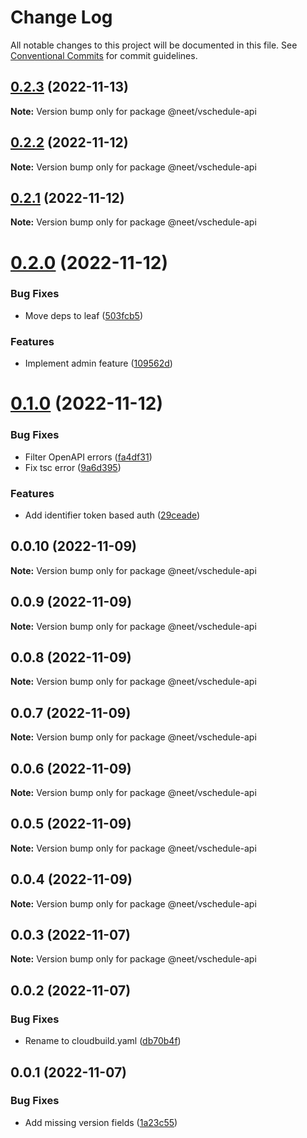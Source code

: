 # Change Log

All notable changes to this project will be documented in this file.
See [Conventional Commits](https://conventionalcommits.org) for commit guidelines.

## [0.2.3](https://github.com/neet/vschedule/compare/@neet/vschedule-api@0.2.2...@neet/vschedule-api@0.2.3) (2022-11-13)

**Note:** Version bump only for package @neet/vschedule-api

## [0.2.2](https://github.com/neet/vschedule/compare/@neet/vschedule-api@0.2.1...@neet/vschedule-api@0.2.2) (2022-11-12)

**Note:** Version bump only for package @neet/vschedule-api

## [0.2.1](https://github.com/neet/vschedule/compare/@neet/vschedule-api@0.2.0...@neet/vschedule-api@0.2.1) (2022-11-12)

**Note:** Version bump only for package @neet/vschedule-api

# [0.2.0](https://github.com/neet/vschedule/compare/@neet/vschedule-api@0.1.0...@neet/vschedule-api@0.2.0) (2022-11-12)

### Bug Fixes

* Move deps to leaf ([503fcb5](https://github.com/neet/vschedule/commit/503fcb5656cf0c190a2fbb31d5235cac871bebaa))

### Features

* Implement admin feature ([109562d](https://github.com/neet/vschedule/commit/109562d8623fda8cdff79c1dcab92153bad37afe))

# [0.1.0](https://github.com/neet/vschedule/compare/@neet/vschedule-api@0.0.10...@neet/vschedule-api@0.1.0) (2022-11-12)

### Bug Fixes

* Filter OpenAPI errors ([fa4df31](https://github.com/neet/vschedule/commit/fa4df31cac242b185ece540526cfc07329b39ea3))
* Fix tsc error ([9a6d395](https://github.com/neet/vschedule/commit/9a6d395b2e981cf971143c964b99494edcbf4184))

### Features

* Add identifier token based auth ([29ceade](https://github.com/neet/vschedule/commit/29ceadebd2f7b3cf455d1f6aa520d33767ab0d9f))

## 0.0.10 (2022-11-09)

**Note:** Version bump only for package @neet/vschedule-api

## 0.0.9 (2022-11-09)

**Note:** Version bump only for package @neet/vschedule-api

## 0.0.8 (2022-11-09)

**Note:** Version bump only for package @neet/vschedule-api

## 0.0.7 (2022-11-09)

**Note:** Version bump only for package @neet/vschedule-api

## 0.0.6 (2022-11-09)

**Note:** Version bump only for package @neet/vschedule-api

## 0.0.5 (2022-11-09)

**Note:** Version bump only for package @neet/vschedule-api

## 0.0.4 (2022-11-09)

**Note:** Version bump only for package @neet/vschedule-api

## 0.0.3 (2022-11-07)

**Note:** Version bump only for package @neet/vschedule-api

## 0.0.2 (2022-11-07)

### Bug Fixes

* Rename to cloudbuild.yaml ([db70b4f](https://github.com/neet/vschedule/commit/db70b4f42daf898f364266b2fb03696e6972170d))

## 0.0.1 (2022-11-07)

### Bug Fixes

* Add missing version fields ([1a23c55](https://github.com/neet/refined-itsukara-link/commit/1a23c550155e6b691aaacd050b149b8445a11965))
